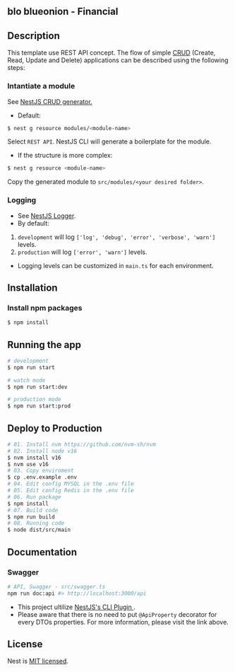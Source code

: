 ## blo blueonion - Financial

## Description

This template use REST API concept. The flow of simple [CRUD](https://en.wikipedia.org/wiki/Create,_read,_update_and_delete) (Create, Read, Update and Delete) applications can be described using the following steps:

### Intantiate a module

See <a href='https://docs.nestjs.com/recipes/crud-generator'>NestJS CRUD generator.</a>

- Default:

```bash
$ nest g resource modules/<module-name>
```

Select `REST API`. NestJS CLI will generate a boilerplate for the module.

- If the structure is more complex:
``` bash
$ nest g resource <module-name>
```
Copy the generated module to `src/modules/<your desired folder>`.

### Logging
- See <a href='https://docs.nestjs.com/techniques/logger'>NestJS Logger</a>.
- By default:
1. `development` will log `['log', 'debug', 'error', 'verbose', 'warn']` levels.
2. `production` will log `['error', 'warn']` levels.
- Logging levels can be customized in `main.ts` for each environment. 

## Installation

### Install npm packages
```bash
$ npm install
```
## Running the app

```bash
# development
$ npm run start

# watch mode
$ npm run start:dev

# production mode
$ npm run start:prod
```

## Deploy to Production

```bash
# 01. Install nvm https://github.com/nvm-sh/nvm
# 02. Install node v16
$ nvm install v16
$ nvm use v16
# 03. Copy enviroment
$ cp .env.example .env
# 04. Edit config MYSQL in the .env file
# 05. Edit config Redis in the .env file
# 06. Run package
$ npm install
# 07. Build code
$ npm run build
# 08. Running code
$ node dist/src/main

```

## Documentation

### Swagger

```bash
# API, Swagger - src/swagger.ts
npm run doc:api #> http://localhost:3000/api
```

- This project ultilize <a href='https://docs.nestjs.com/openapi/cli-plugin'> NestJS's CLI Plugin </a>.
- Please aware that there is no need to put `@ApiProperty` decorator for every DTOs properties. For more information, please visit the link above.

## License

  Nest is [MIT licensed](LICENSE).
